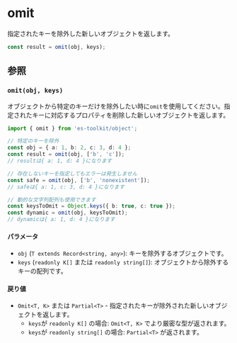 # omit

指定されたキーを除外した新しいオブジェクトを返します。

```typescript
const result = omit(obj, keys);
```

## 参照

### `omit(obj, keys)`

オブジェクトから特定のキーだけを除外したい時に`omit`を使用してください。指定されたキーに対応するプロパティを削除した新しいオブジェクトを返します。

```typescript
import { omit } from 'es-toolkit/object';

// 特定のキーを除外
const obj = { a: 1, b: 2, c: 3, d: 4 };
const result = omit(obj, ['b', 'c']);
// resultは{ a: 1, d: 4 }になります

// 存在しないキーを指定してもエラーは発生しません
const safe = omit(obj, ['b', 'nonexistent']);
// safeは{ a: 1, c: 3, d: 4 }になります

// 動的な文字列配列も使用できます
const keysToOmit = Object.keys({ b: true, c: true });
const dynamic = omit(obj, keysToOmit);
// dynamicは{ a: 1, d: 4 }になります
```

#### パラメータ

- `obj` (`T extends Record<string, any>`): キーを除外するオブジェクトです。
- `keys` (`readonly K[]` または `readonly string[]`): オブジェクトから除外するキーの配列です。

#### 戻り値

- `Omit<T, K>` または `Partial<T>` - 指定されたキーが除外された新しいオブジェクトを返します。
  - `keys`が `readonly K[]` の場合: `Omit<T, K>` でより厳密な型が返されます。
  - `keys`が `readonly string[]` の場合: `Partial<T>` が返されます。
